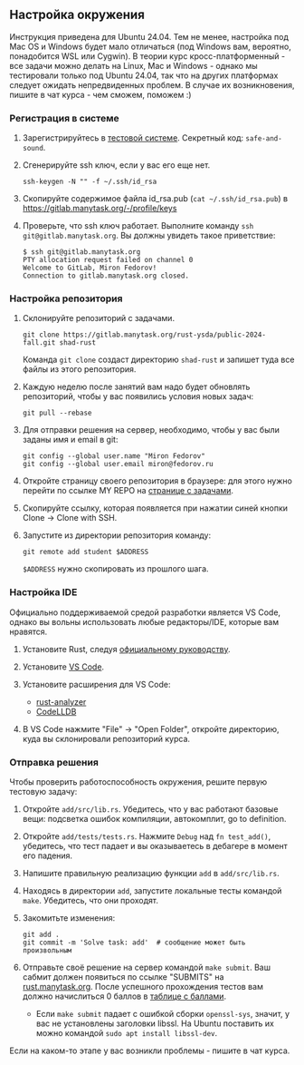 ## Настройка окружения

Инструкция приведена для Ubuntu 24.04. Тем не менее, настройка под Mac OS и Windows будет мало
отличаться (под Windows вам, вероятно, понадобится WSL или Cygwin). В теории курс
кросс-платформенный - все задачи можно делать на Linux, Mac и Windows - однако
мы тестировали только под Ubuntu 24.04, так что на других платформах следует ожидать непредвиденных проблем.
В случае их возникновения, пишите в чат курса - чем сможем, поможем :)

### Регистрация в системе

1. Зарегистрируйтесь в [тестовой системе](https://rust.manytask.org). Секретный код: `safe-and-sound`.
1. Сгенерируйте ssh ключ, если у вас его еще нет.

	```
	ssh-keygen -N "" -f ~/.ssh/id_rsa
	```

1. Скопируйте содержимое файла id_rsa.pub (`cat ~/.ssh/id_rsa.pub`) в https://gitlab.manytask.org/-/profile/keys
1. Проверьте, что ssh ключ работает. Выполните команду `ssh git@gitlab.manytask.org`. Вы должны увидеть такое приветствие:

	```
	$ ssh git@gitlab.manytask.org
	PTY allocation request failed on channel 0
	Welcome to GitLab, Miron Fedorov!
	Connection to gitlab.manytask.org closed.
	```

### Настройка репозитория

1. Склонируйте репозиторий с задачами.

	```
	git clone https://gitlab.manytask.org/rust-ysda/public-2024-fall.git shad-rust
	```

   Команда `git clone` создаст директорию `shad-rust` и запишет туда все файлы из этого репозитория.
1. Каждую неделю после занятий вам надо будет обновлять репозиторий, чтобы у вас появились условия
   новых задач:

	```
	git pull --rebase
	```

1. Для отправки решения на сервер, необходимо, чтобы у вас были заданы имя и email в git:

	```
	git config --global user.name "Miron Fedorov"
	git config --global user.email miron@fedorov.ru
	```

1. Откройте страницу своего репозитория в браузере: для этого нужно перейти по ссылке MY REPO на [странице с задачами](https://rust.manytask.org).
1. Скопируйте ссылку, которая появляется при нажатии синей кнопки Clone -> Clone with SSH.
1. Запустите из директории репозитория команду:

	```
	git remote add student $ADDRESS
	```

   `$ADDRESS` нужно скопировать из прошлого шага.

### Настройка IDE

Официально поддерживаемой средой разработки является VS Code, однако вы вольны использовать любые редакторы/IDE, которые вам нравятся.

1. Установите Rust, следуя [официальному руководству](https://www.rust-lang.org/tools/install).
1. Установите [VS Code](https://code.visualstudio.com).
1. Установите расширения для VS Code:
   * [rust-analyzer](https://marketplace.visualstudio.com/items?itemName=matklad.rust-analyzer)
   * [CodeLLDB](https://marketplace.visualstudio.com/items?itemName=vadimcn.vscode-lldb)

1. В VS Code нажмите "File" -> "Open Folder", откройте директорию, куда вы склонировали репозиторий курса.

### Отправка решения

Чтобы проверить работоспособность окружения, решите первую тестовую задачу:

1. Откройте `add/src/lib.rs`. Убедитесь, что у вас работают базовые вещи: подсветка ошибок компиляции, автокомплит, go to definition.
1. Откройте `add/tests/tests.rs`. Нажмите `Debug` над `fn test_add()`, убедитесь, что тест падает и вы оказываетесь в дебагере в момент его падения.
1. Напишите правильную реализацию функции `add` в `add/src/lib.rs`.
1. Находясь в директории `add`, запустите локальные тесты командой `make`. Убедитесь, что они проходят.
1. Закомитьте изменения:

    ```
	git add .
	git commit -m 'Solve task: add'  # сообщение может быть произвольным
    ```

1. Отправьте своё решение на сервер командой `make submit`. Ваш сабмит должен появиться по ссылке "SUBMITS" на [rust.manytask.org](https://rust.manytask.org).
После успешного прохождения тестов вам должно начислиться 0 баллов в
[таблице с баллами](https://docs.google.com/spreadsheets/d/1BZEivXenFrBONNpQqpeGxbc2kIXX_F-02Z7QolADsXE/edit).
	* Если `make submit` падает с ошибкой сборки `openssl-sys`, значит, у вас не установлены заголовки libssl.
	  На Ubuntu поставить их можно командой `sudo apt install libssl-dev`.

Если на каком-то этапе у вас возникли проблемы - пишите в чат курса.
